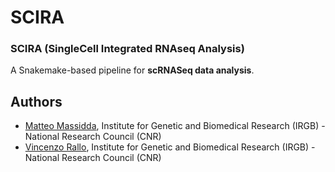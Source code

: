 # SCIRA
### SCIRA (SingleCell Integrated RNAseq Analysis)

A Snakemake-based pipeline for **scRNASeq data analysis**.


## Authors

* [Matteo Massidda](https://github.com/massiddamt), Institute for Genetic and Biomedical Research (IRGB) - National Research Council (CNR)
* [Vincenzo Rallo](https://github.com/VincenzoRallo), Institute for Genetic and Biomedical Research (IRGB) - National Research Council (CNR)





